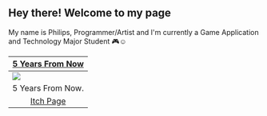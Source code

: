 Hey there! Welcome to my page
---
My name is Philips, Programmer/Artist and I'm currently a Game Application and Technology Major Student 🎮☺
 
<table width="100%">
  <thead>
    <tr>
     <th width="100%" align="center"><a href="">5 Years From Now</a></th>
    </tr>
  </thead>
  <tbody>
    <tr>
      <td><img src="https://github.com/Gramonesk/Gramonesk/Display/Plant Growth.gif"/></td>
    </tr>
    <tr>
     <td valign="text-top">5 Years From Now.</td>
    </tr>
    <tr>
      <td align="center"><a href="https://juan-xavier.itch.io/across-java">Itch Page</td>
    </tr>
    <tr>
    </tr>
  </tbody>
</table>
